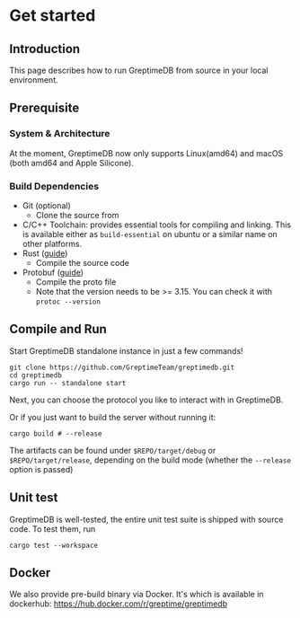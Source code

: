 # Get started

## Introduction

This page describes how to run GreptimeDB from source in your local environment.

## Prerequisite

### System & Architecture

At the moment, GreptimeDB now only supports Linux(amd64) and macOS (both amd64 and Apple Silicone).

### Build Dependencies

- Git (optional)
  - Clone the source from
- C/C++ Toolchain: provides essential tools for compiling and linking. This is available either as `build-essential` on ubuntu or a similar name on other platforms.
- Rust ([guide][1])
  - Compile the source code
- Protobuf ([guide][2])
  - Compile the proto file
  - Note that the version needs to be >= 3.15. You can check it with `protoc --version`

[1]: <https://www.rust-lang.org/tools/install/>
[2]: <https://grpc.io/docs/protoc-installation/>

## Compile and Run

Start GreptimeDB standalone instance in just a few commands!

```shell
git clone https://github.com/GreptimeTeam/greptimedb.git
cd greptimedb
cargo run -- standalone start
```

Next, you can choose the protocol you like to interact with in GreptimeDB.

Or if you just want to build the server without running it:

```shell
cargo build # --release
```

The artifacts can be found under `$REPO/target/debug` or `$REPO/target/release`, depending on the build mode (whether the `--release` option is passed)

## Unit test

GreptimeDB is well-tested, the entire unit test suite is shipped with source code. To test them, run

```shell
cargo test --workspace
```

## Docker

We also provide pre-build binary via Docker. It's which is available in dockerhub: <https://hub.docker.com/r/greptime/greptimedb>
